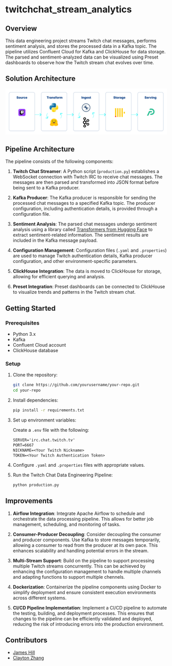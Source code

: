 # twitchchat_stream_analytics

## Overview

This data engineering project streams Twitch chat messages, performs sentiment analysis, and stores the processed data in a Kafka topic. The pipeline utilizes Confluent Cloud for Kafka and ClickHouse for data storage. The parsed and sentiment-analyzed data can be visualized using Preset dashboards to observe how the Twitch stream chat evolves over time.

## Solution Architecture
![Solution Architecture](twitch_solution_architecture.png)

## Pipeline Architecture

The pipeline consists of the following components:

1. **Twitch Chat Streamer**: A Python script (`production.py`) establishes a WebSocket connection with Twitch IRC to receive chat messages. The messages are then parsed and transformed into JSON format before being sent to a Kafka producer.

2. **Kafka Producer**: The Kafka producer is responsible for sending the processed chat messages to a specified Kafka topic. The producer configuration, including authentication details, is provided through a configuration file.

3. **Sentiment Analysis**: The parsed chat messages undergo sentiment analysis using a library called [Transformers from Hugging Face](https://huggingface.co/docs/transformers/index) to extract sentiment-related information. The sentiment results are included in the Kafka message payload.

4. **Configuration Management**: Configuration files (`.yaml` and `.properties`) are used to manage Twitch authentication details, Kafka producer configuration, and other environment-specific parameters.

5. **ClickHouse Integration**: The data is moved to ClickHouse for storage, allowing for efficient querying and analysis. 

6.  **Preset Integration**: Preset dashboards can be connected to ClickHouse to visualize trends and patterns in the Twitch stream chat.

## Getting Started

### Prerequisites

- Python 3.x
- Kafka
- Confluent Cloud account
- ClickHouse database

### Setup

1. Clone the repository:

    ```bash
    git clone https://github.com/yourusername/your-repo.git
    cd your-repo
    ```

2. Install dependencies:

    ```bash
    pip install -r requirements.txt
    ```

3. Set up environment variables:

    Create a `.env` file with the following:

    ```env
    SERVER='irc.chat.twitch.tv'
    PORT=6667
    NICKNAME=<Your Twitch Nickname>
    TOKEN=<Your Twitch Authentication Token>
    ```

4. Configure `.yaml` and `.properties` files with appropriate values.

5. Run the Twitch Chat Data Engineering Pipeline:

    ```bash
    python production.py
    ```
    
## Improvements
1. **Airflow Integration**: Integrate Apache Airflow to schedule and orchestrate the data processing pipeline. This allows for better job management, scheduling, and monitoring of tasks.

2. **Consumer-Producer Decoupling**: Consider decoupling the consumer and producer components. Use Kafka to store messages temporarily, allowing a consumer to read from the producer at its own pace. This enhances scalability and handling potential errors in the stream.

3. **Multi-Stream Support**: Build on the pipeline to support processing multiple Twitch streams concurrently. This can be achieved by enhancing the configuration management to handle multiple channels and adapting functions to support multiple chennels.

4. **Dockerization**: Containerize the pipeline components using Docker to simplify deployment and ensure consistent execution environments across different systems.

5. **CI/CD Pipeline Implementation**: Implement a CI/CD pipeline to automate the testing, building, and deployment processes. This ensures that changes to the pipeline can be efficiently validated and deployed, reducing the risk of introducing errors into the production environment.

## Contributors

- [James Hill](https://github.com/jhill00)
- [Clayton Zhang](https://github.com/notyalc)

